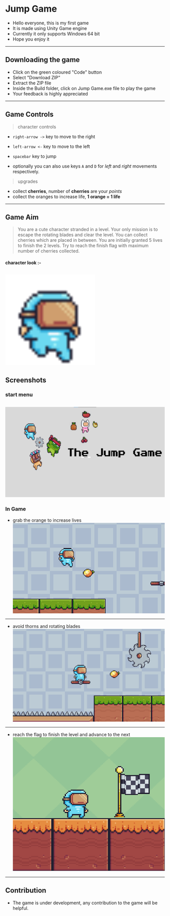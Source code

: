 # Jump Game

- Hello everyone, this is my first game
- It is made using Unity Game engine
- Currently it only supports Windows 64 bit
- Hope you enjoy it

---

## Downloading the game

- Click on the green coloured "Code" button
- Select "Download ZIP"
- Extract the ZIP file
- Inside the Build folder, click on Jump Game.exe file to play the game
- Your feedback is highly appreciated

---

## Game Controls

> character controls

- `right-arrow ->` key to move to the right
- `left-arrow <-` key to move to the left
- `spacebar` key to jump

- optionally you can also use keys `A` and `D` for *left* and *right* movements respectively.

> upgrades

- collect **cherries**, number of **cherries** are your *points*
- collect the oranges to increase life, **1 orange = 1 life**

---

## Game Aim

> You are a cute character stranded in a level. Your only mission is to escape the rotating blades and clear the level. You can collect cherries which are placed in between. You are initially granted 5 lives to finish the 2 levels. Try to reach the finish flag with maximum number of cherries collected.

#### character look :- 

![main-character](./Assets/game-screenshots/main-character.png)
---

## Screenshots
### start menu
![start-menu-image](./Assets/game-screenshots/start-menu.png)
---
### In Game
- grab the orange to increase lives
![in-game-1](./Assets/game-screenshots/ingame-1.png)
---
- avoid thorns and rotating blades
![in-game-2](./Assets/game-screenshots/ingame-2.png)
---
- reach the flag to finish the level and advance to the next
![in-game-3](./Assets/game-screenshots/ingame-3.png)
---



## Contribution

- The game is under development, any contribution to the game will be helpful.